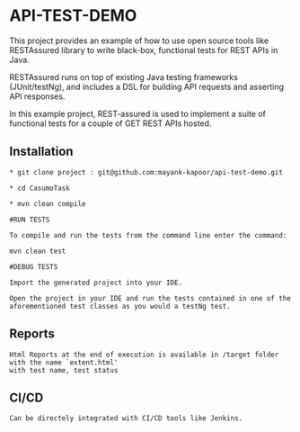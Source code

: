 # API-TEST-DEMO

This project provides an example of how to use open source tools like RESTAssured library to write black-box, functional tests for REST APIs in Java.

RESTAssured runs on top of existing Java testing frameworks (JUnit/testNg), and includes a DSL for building API requests and asserting API responses.

In this example project, REST-assured is used to implement a suite of functional tests for a couple of GET REST APIs hosted.


## Installation
 ```
* git clone project : git@github.com:mayank-kapoor/api-test-demo.git

* cd CasumoTask

* mvn clean compile

#RUN TESTS

To compile and run the tests from the command line enter the command:

mvn clean test

#DEBUG TESTS

Import the generated project into your IDE.

Open the project in your IDE and run the tests contained in one of the aforementioned test classes as you would a testNg test.

```

## Reports

```
Html Reports at the end of execution is available in /target folder with the name `extent.html'
with test name, test status
```

## CI/CD

```
Can be directely integrated with CI/CD tools like Jenkins.

```


